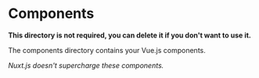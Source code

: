 # Components

**This directory is not required, you can delete it if you don't want to use it.**

The components directory contains your Vue.js components.

_Nuxt.js doesn't supercharge these components._

